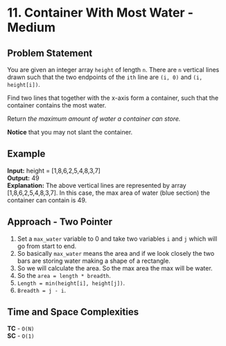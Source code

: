# 11. Container With Most Water - Medium

## Problem Statement
You are given an integer array `height` of length `n`. There are `n` vertical lines drawn such that the two endpoints of the `ith` line are `(i, 0)` and `(i, height[i])`.

Find two lines that together with the x-axis form a container, such that the container contains the most water.

Return *the maximum amount of water a container can store.*

**Notice** that you may not slant the container.

## Example
**Input:** height = [1,8,6,2,5,4,8,3,7]<br>
**Output:** 49<br>
**Explanation:** The above vertical lines are represented by array [1,8,6,2,5,4,8,3,7]. In this case, the max area of water (blue section) the container can contain is 49.

## Approach - Two Pointer
1. Set a `max_water` variable to 0 and take two variables `i` and `j` which will go from start to end.
2. So basically `max_water` means the area and if we look closely the two bars are storing water making a shape of a rectangle.
3. So we will calculate the area. So the max area the max will be water.
4. So the `area = length * breadth`.
5. `Length = min(height[i], height[j])`.
6. `Breadth = j - i`.

## Time and Space Complexities
**TC** - `O(N)`<br>
**SC** - `O(1)`
